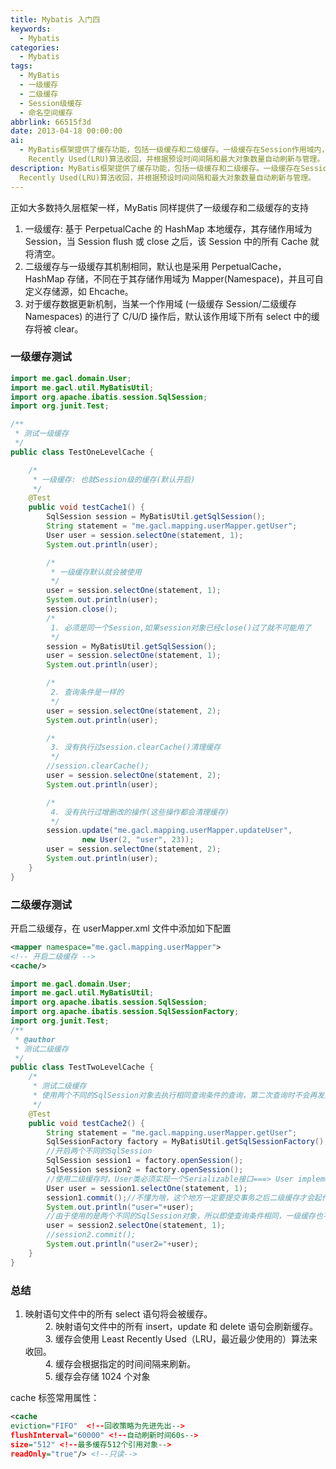 ```yaml
---
title: Mybatis 入门四
keywords:
  - Mybatis
categories:
  - Mybatis
tags:
  - MyBatis
  - 一级缓存
  - 二级缓存
  - Session级缓存
  - 命名空间缓存
abbrlink: 66515f3d
date: 2013-04-18 00:00:00
ai:
  - MyBatis框架提供了缓存功能，包括一级缓存和二级缓存。一级缓存在Session作用域内，用于存储单次操作的结果，当Session被flush或关闭时，其缓存内容会被清空；二级缓存在Mapper(Namespace)作用域下，可以自定义缓存源（如Ehcache），并且在进行C/U/D操作后，默认会清理缓存。总结了MyBatis缓存的几个关键点：所有映射语句、Insert/Update/Delete语句会刷新缓存，使用Least
    Recently Used(LRU)算法收回，并根据预设时间间隔和最大对象数量自动刷新与管理。
description: MyBatis框架提供了缓存功能，包括一级缓存和二级缓存。一级缓存在Session作用域内，用于存储单次操作的结果，当Session被flush或关闭时，其缓存内容会被清空；二级缓存在Mapper(Namespace)作用域下，可以自定义缓存源（如Ehcache），并且在进行C/U/D操作后，默认会清理缓存。总结了MyBatis缓存的几个关键点：所有映射语句、Insert/Update/Delete语句会刷新缓存，使用Least
  Recently Used(LRU)算法收回，并根据预设时间间隔和最大对象数量自动刷新与管理。
---
```


正如大多数持久层框架一样，MyBatis 同样提供了一级缓存和二级缓存的支持

1. 一级缓存: 基于 PerpetualCache 的 HashMap 本地缓存，其存储作用域为 Session，当 Session flush 或 close 之后，该 Session 中的所有 Cache 就将清空。
2. 二级缓存与一级缓存其机制相同，默认也是采用 PerpetualCache，HashMap 存储，不同在于其存储作用域为 Mapper(Namespace)，并且可自定义存储源，如 Ehcache。
3. 对于缓存数据更新机制，当某一个作用域 (一级缓存 Session/二级缓存 Namespaces) 的进行了 C/U/D 操作后，默认该作用域下所有 select 中的缓存将被 clear。

### 一级缓存测试

```java
import me.gacl.domain.User;
import me.gacl.util.MyBatisUtil;
import org.apache.ibatis.session.SqlSession;
import org.junit.Test;

/**
 * 测试一级缓存
 */
public class TestOneLevelCache {

    /*
     * 一级缓存: 也就Session级的缓存(默认开启)
     */
    @Test
    public void testCache1() {
        SqlSession session = MyBatisUtil.getSqlSession();
        String statement = "me.gacl.mapping.userMapper.getUser";
        User user = session.selectOne(statement, 1);
        System.out.println(user);

        /*
         * 一级缓存默认就会被使用
         */
        user = session.selectOne(statement, 1);
        System.out.println(user);
        session.close();
        /*
         1. 必须是同一个Session,如果session对象已经close()过了就不可能用了
         */
        session = MyBatisUtil.getSqlSession();
        user = session.selectOne(statement, 1);
        System.out.println(user);

        /*
         2. 查询条件是一样的
         */
        user = session.selectOne(statement, 2);
        System.out.println(user);

        /*
         3. 没有执行过session.clearCache()清理缓存
         */
        //session.clearCache();
        user = session.selectOne(statement, 2);
        System.out.println(user);

        /*
         4. 没有执行过增删改的操作(这些操作都会清理缓存)
         */
        session.update("me.gacl.mapping.userMapper.updateUser",
                new User(2, "user", 23));
        user = session.selectOne(statement, 2);
        System.out.println(user);
    }
}

```

### 二级缓存测试

开启二级缓存，在 userMapper.xml 文件中添加如下配置

```xml
<mapper namespace="me.gacl.mapping.userMapper">
<!-- 开启二级缓存 -->
<cache/>
```

```java
import me.gacl.domain.User;
import me.gacl.util.MyBatisUtil;
import org.apache.ibatis.session.SqlSession;
import org.apache.ibatis.session.SqlSessionFactory;
import org.junit.Test;
/**
 * @author
 * 测试二级缓存
 */
public class TestTwoLevelCache {
    /*
     * 测试二级缓存
     * 使用两个不同的SqlSession对象去执行相同查询条件的查询，第二次查询时不会再发送SQL语句，而是直接从缓存中取出数据
     */
    @Test
    public void testCache2() {
        String statement = "me.gacl.mapping.userMapper.getUser";
        SqlSessionFactory factory = MyBatisUtil.getSqlSessionFactory();
        //开启两个不同的SqlSession
        SqlSession session1 = factory.openSession();
        SqlSession session2 = factory.openSession();
        //使用二级缓存时，User类必须实现一个Serializable接口===> User implements Serializable
        User user = session1.selectOne(statement, 1);
        session1.commit();//不懂为啥，这个地方一定要提交事务之后二级缓存才会起作用
        System.out.println("user="+user);
        //由于使用的是两个不同的SqlSession对象，所以即使查询条件相同，一级缓存也不会开启使用
        user = session2.selectOne(statement, 1);
        //session2.commit();
        System.out.println("user2="+user);
    }
}
```

### 总结

1. 映射语句文件中的所有 select 语句将会被缓存。  
   　　 2. 映射语句文件中的所有 insert，update 和 delete 语句会刷新缓存。  
   　　 3. 缓存会使用 Least Recently Used（LRU，最近最少使用的）算法来收回。  
   　　 4. 缓存会根据指定的时间间隔来刷新。  
   　　 5. 缓存会存储 1024 个对象

cache 标签常用属性：

```xml
<cache
eviction="FIFO"  <!--回收策略为先进先出-->
flushInterval="60000" <!--自动刷新时间60s-->
size="512" <!--最多缓存512个引用对象-->
readOnly="true"/> <!--只读-->
```
